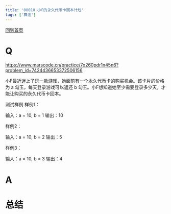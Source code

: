 ```yaml
---
title: '00010 小F的永久代币卡回本计划'
tags: ['算法']
---
```


<a href="/">回到首页</a>

# Q

https://www.marscode.cn/practice/7o260pdr1n45n6?problem_id=7424436653372506156

小F最近迷上了玩一款游戏，她面前有一个永久代币卡的购买机会。该卡片的价格为 a 勾玉，每天登录游戏可以返还 b 勾玉。小F想知道她至少需要登录多少天，才能让购买的永久代币卡回本。

测试样例
样例1：

输入：a = 10, b = 1
输出：10

样例2：

输入：a = 10, b = 2
输出：5

样例3：

输入：a = 10, b = 3
输出：4

# A



# 总结



<script>
  function func(a, b) {
    return Math.ceil(a / b)
  }
  console.log(func(10, 1))
  console.log(func(10, 2))
  console.log(func(10, 3))
</script>